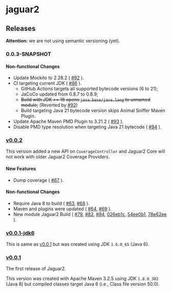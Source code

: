 # jaguar2

## Releases

**Attention:** we are not using semantic versioning (yet).

### 0.0.3-SNAPSHOT

#### Non-functional Changes

* Update Mockito to 2.28.2 (
  [#92](https://github.com/saeg/jaguar2/pull/92)
).
* CI targeting current JDK (
  [#86](https://github.com/saeg/jaguar2/pull/86)
).
  * GitHub Actions targets all supported bytecode versions (6 to 21);
  * JaCoCo updated from 0.8.7 to 0.8.9;
  * ~~Build with JDK >= 16 opens `java.base/java.lang` to unnamed module;~~ (Reverted by [#92](https://github.com/saeg/jaguar2/pull/92))
  * Build targeting Java 21 bytecode version skips Animal Sniffer Maven Plugin.
* Update Apache Maven PMD Plugin to 3.21.2 (
  [#93](https://github.com/saeg/jaguar2/pull/93)
).
* Disable PMD type resolution when targeting Java 21 bytecode (
  [#94](https://github.com/saeg/jaguar2/pull/94)
).

### [v0.0.2](https://github.com/saeg/jaguar2/releases/tag/v0.0.2)

This version added a new API on `CoverageController` and Jaguar2 Core will not
work with older Jaguar2 Coverage Providers.

#### New Features

* Dump coverage (
  [#67](https://github.com/saeg/jaguar2/pull/67)
).

#### Non-functional Changes

* Require Java 8 to build (
  [#63](https://github.com/saeg/jaguar2/pull/63),
  [#68](https://github.com/saeg/jaguar2/pull/68)
).
* Maven and plugins were updated (
  [#64](https://github.com/saeg/jaguar2/pull/64),
  [#69](https://github.com/saeg/jaguar2/pull/69)
).
* New module Jaguar2 Build (
  [#79](https://github.com/saeg/jaguar2/pull/79),
  [#82](https://github.com/saeg/jaguar2/pull/82),
  [#84](https://github.com/saeg/jaguar2/pull/84),
  [026eb1c](https://github.com/saeg/jaguar2/commit/026eb1c0552390bd0fb61a311f8df1c1fcdc215c),
  [54ee0b1](https://github.com/saeg/jaguar2/commit/54ee0b19545d3da4af7bc4e167fa6e53e8e7ff56),
  [78e62ee](https://github.com/saeg/jaguar2/commit/78e62ee89c0540d8add8fed75ba73955fd65b515)
).

### [v0.0.1-jdk6](https://github.com/saeg/jaguar2/releases/tag/v0.0.1-jdk6)

This is same as [v0.0.1](https://github.com/saeg/jaguar2/releases/tag/v0.0.1)
but was created using JDK `1.6.0_65` (Java 6).

### [v0.0.1](https://github.com/saeg/jaguar2/releases/tag/v0.0.1)

The first release of Jaguar2.

This version was created with Apache Maven 3.2.5 using JDK `1.8.0_382` (Java 8)
but compiled classes target Java 6 (i.e., Class file version 50.0).
